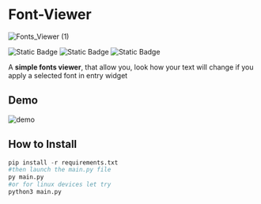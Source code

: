 # Font-Viewer
![Fonts_Viewer (1)](https://github.com/poneoneo/Ctk-CheckFontEffects/assets/52409392/bc8173e0-1da5-4fdc-a84d-50235dc0a152)

![Static Badge](https://img.shields.io/badge/Python-yellow?logo=python)
![Static Badge](https://img.shields.io/badge/TomSchimansky-CustomTkinter-blue?labelColor=green)
![Static Badge](https://img.shields.io/badge/Akscape-CtkScrollableDropdown-blue)

A **simple fonts viewer**, that allow you, look how your text will change if you apply a selected font in entry widget

## Demo
![demo](https://github.com/poneoneo/Font-Viewer/assets/52409392/4c0546b7-a620-40a3-9fe3-32f1ccb21e57)


## How to Install
```python
pip install -r requirements.txt
#then launch the main.py file
py main.py
#or for linux devices let try
python3 main.py
```

